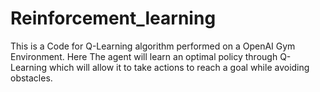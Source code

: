 # Reinforcement_learning
This is a Code for Q-Learning algorithm performed on a OpenAI Gym Environment. 
Here The agent will learn an optimal policy through Q-Learning which will allow it to take actions to reach a goal while avoiding obstacles.
